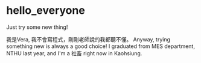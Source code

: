 # hello_everyone
Just try some new thing! 

我是Vera, 我不會寫程式，剛剛老師說的我都聽不懂。
Anyway, trying something new is always a good choice!
I graduated from MES department, NTHU last year, and I'm a 社畜 right now in Kaohsiung.
